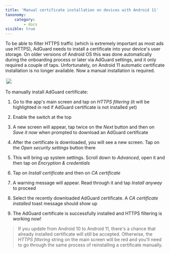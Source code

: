 ```yaml
---
title: 'Manual certificate installation on devices with Android 11'
taxonomy:
    category:
        - docs
visible: true
---
```


To be able to filter HTTPS traffic (which is extremely important as most ads use HTTPS), AdGuard needs to install a certificate into your device's user storage. On older versions of Android OS this was done automatically during the onboarding process or later via AdGuard settings, and it only required a couple of taps. Unfortunately, on Android 11 automatic certificate installation is no longer available. Now a manual installation is required.

<img src="https://cdn.adguard.com/public/Adguard/Blog/Android/3-5/cert-en.gif" style="border: 1px solid #efefef; max-width: 350px; padding: 2px;">

To manually install AdGuard certificate:

1) Go to the app's main screen and tap on *HTTPS filtering* (it will be highlighted in red if AdGuard certificate is not installed yet)

2) Enable the switch at the top

3) A new screen will appear, tap twice on the *Next* button and then on *Save it now* when prompted to download an AdGuard certificate

4) After the certificate is downloaded, you will see a new screen. Tap on the *Open security settings* button there

5) This will bring up system settings. Scroll down to *Advanced*, open it and then tap on *Encryption & credentials*

6) Tap on *Install certificate* and then on *CA certificate*

7) A warning message will appear. Read through it and tap *Install anyway* to proceed

8) Select the recently downloaded AdGuard certificate. A *CA certificate installed* toast message should show up

9) The AdGuard certificate is successfully installed and HTTPS filtering is working now!

>If you update from Android 10 to Android 11, there's a chance that already installed certificate will still be accepted. Otherwise, the *HTTPS filtering* string on the main screen will be red and you'll need to go through the same process of reinstalling a certificate manually.